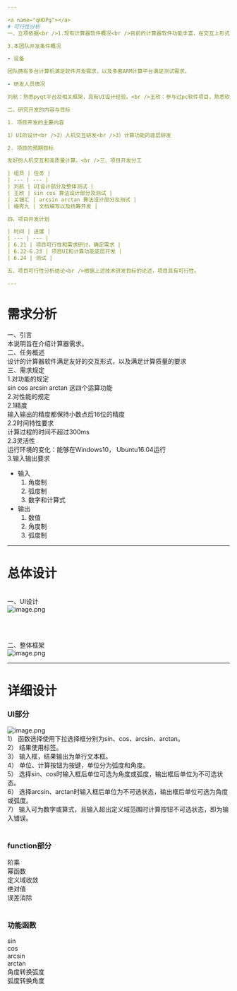 ```yaml
---

<a name="qHDPg"></a>
# 可行性分析
一、立项依据<br />1.现有计算器软件概况<br />目前的计算器软件功能丰富，在交互上形式多样，整体的计算质量差异较大。<br />2.项目开发的目的与意义<br />更友好的人机交互形式，更高的计算质量。<br />​

3.本团队开发条件概况

- 设备

团队拥有多台计算机满足软件开发需求，以及多套ARM计算平台满足测试需求。

- 研发人员情况

刘航：熟悉pyqt平台及相关框架，具有UI设计经验。<br />王欣：参与过pc软件项目，熟悉软件测试流程。<br />关钿汇：具有计算机相关比赛经历，知识体系完整。<br />梅秀九：参与过pc软件项目，熟悉软件开发流程。<br />​

二、研究开发的内容与目标

1. 项目开发的主要内容

1）UI的设计<br />2）人机交互研发<br />3）计算功能的底层研发

2. 项目的预期目标

友好的人机交互和高质量计算。<br />三、项目开发分工

| 组员 | 任务 |
| --- | --- |
| 刘航 | UI设计部分及整体测试 |
| 王欣 | sin cos 算法设计部分及测试 |
| 关钿汇 | arcsin arctan 算法设计部分及测试 |
| 梅秀九 | 文档编写以及统筹开发 |

四、项目开发计划

| 时间 | 进展 |
| --- | --- |
| 6.21 | 项目可行性和需求研讨，确定需求 |
| 6.22-6.23 | 项目UI和计算功能底层开发 |
| 6.24 | 测试 |

五、项目可行性分析结论<br />根据上述技术研发目标的论述，项目具有可行性。

---
```


<a name="NKpGV"></a>
# 需求分析
一、引言<br />本说明旨在介绍计算器需求。<br />二、任务概述<br />设计的计算器软件满足友好的交互形式，以及满足计算质量的要求<br />三、需求规定<br />1.对功能的规定<br />sin cos arcsin arctan 这四个运算功能<br />2.对性能的规定<br />2.1精度<br />输入输出的精度都保持小数点后16位的精度<br />2.2时间特性要求<br />计算过程的时间不超过300ms<br />2.3灵活性<br />运行环境的变化：能够在Windows10， Ubuntu16.04运行<br />3.输入输出要求

- 输入
   1. 角度制
   1. 弧度制
   1. 数字和计算式
- 输出
   1. 数值
   1. 角度制
   1. 弧度制

---

<a name="xGuBI"></a>
# 总体设计

<br />一、UI设计<br />![image.png](https://cdn.nlark.com/yuque/0/2021/png/12788417/1625037175361-026b24d3-934f-4f38-aebf-09062a7699db.png#clientId=u3a1dcc1c-57a2-4&from=paste&height=187&id=ubededc90&margin=%5Bobject%20Object%5D&name=image.png&originHeight=210&originWidth=596&originalType=binary&ratio=1&size=6774&status=done&style=none&taskId=u1adcd156-16ae-4677-9781-c2d5a912b78&width=530)<br />​

​

二、整体框架<br />![image.png](https://cdn.nlark.com/yuque/0/2021/png/12788417/1625037181148-64fef114-eb03-4ebc-bd94-5641f992a19c.png#clientId=u3a1dcc1c-57a2-4&from=paste&height=513&id=u9a489ed6&margin=%5Bobject%20Object%5D&name=image.png&originHeight=577&originWidth=592&originalType=binary&ratio=1&size=19193&status=done&style=none&taskId=u024eed10-94cc-411c-bbd6-d5d03612fc0&width=526)

---

<a name="X23z4"></a>
# 详细设计
<a name="NQ6LP"></a>
### UI部分
![image.png](https://cdn.nlark.com/yuque/0/2021/png/12788417/1625037257245-0764cd2d-c364-4025-b1bf-450d90319245.png#clientId=u3a1dcc1c-57a2-4&from=paste&height=163&id=ue1f9a3a2&margin=%5Bobject%20Object%5D&name=image.png&originHeight=163&originWidth=462&originalType=binary&ratio=1&size=4503&status=done&style=none&taskId=ue044f90e-dfb2-4078-bd29-7e8a1a71cd5&width=462)<br />1） 函数选择使用下拉选择框分别为sin、cos、arcsin、arctan。<br />2） 结果使用标签。<br />3） 输入框，结果输出为单行文本框。<br />4） 单位、计算按钮为按键，单位分为弧度和角度。<br />5） 选择sin、cos时输入框后单位可选为角度或弧度，输出框后单位为不可选状态。<br />6） 选择arcsin、arctan时输入框后单位为不可选状态，输出框后单位可选为角度或弧度。<br />7） 输入可为数字或算式，且输入超出定义域范围时计算按钮不可选状态，即为输入错误。<br />​<br />
<a name="US7Zz"></a>
### function部分
阶乘<br />幂函数<br />定义域收敛<br />绝对值<br />误差消除<br />​<br />
<a name="yWAfS"></a>
### 功能函数
sin<br />cos<br />arcsin<br />arctan<br />角度转换弧度<br />弧度转换角度<br />​<br />
